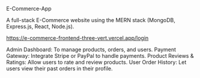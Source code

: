 E-Commerce-App

A full-stack E-Commerce website using the MERN stack (MongoDB, Express.js, React, Node.js).

https://e-commerce-frontend-three-vert.vercel.app/login

Admin Dashboard: To manage products, orders, and users.
Payment Gateway: Integrate Stripe or PayPal to handle payments.
Product Reviews & Ratings: Allow users to rate and review products.
User Order History: Let users view their past orders in their profile.
